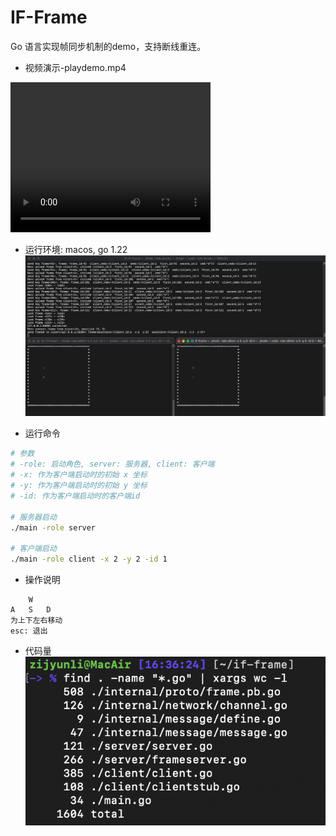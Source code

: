 # IF-Frame
Go 语言实现帧同步机制的demo，支持断线重连。

* 视频演示-playdemo.mp4
<video width="320" height="240" controls>
    <source src="./playdemo.mp4" type="video/mp4">
</video>

* 运行环境: macos, go 1.22  
![image-figure](./figure.png)

* 运行命令
```bash
# 参数
# -role: 启动角色, server: 服务器, client: 客户端
# -x: 作为客户端启动时的初始 x 坐标
# -y: 作为客户端启动时的初始 y 坐标
# -id: 作为客户端启动时的客户端id

# 服务器启动
./main -role server

# 客户端启动
./main -role client -x 2 -y 2 -id 1
```

* 操作说明
```
    W
A   S   D
为上下左右移动
esc: 退出
```
* 代码量  
![image-code](./code.png)
